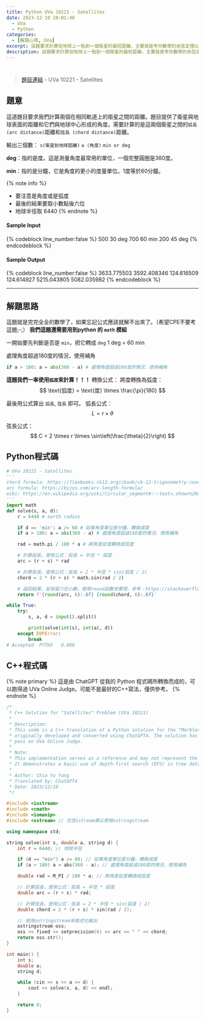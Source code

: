 ```yaml
---
title: Python UVa 10221 - Satellites
date: 2023-12-10 20:01:48
  - UVa
  - Python
categories:
  - [解題心得, UVa]
excerpt: 這題要求計算從地球上一點到一個衛星的最短距離，主要就是考你數學的余弦定理以及角度、弧度而已。 - Python UVa 10221 - Satellites 解題心得
description: 這題要求計算從地球上一點到一個衛星的最短距離，主要就是考你數學的余弦定理以及角度、弧度而已。 - Python UVa 10221 - Satellites 解題心得
---
```

# 

>[題目連結](https://onlinejudge.org/index.php?option=com_onlinejudge&Itemid=8&category=24&page=show_problem&problem=1162) - UVa 10221 - Satellites 


## 題意
這道題目要求我們計算兩個在相同軌道上的衛星之間的距離。題目提供了衛星與地球表面的距離和它們與地球中心形成的角度。需要計算的是這兩個衛星之間的`弧長 (arc distance)`距離和`弦長 (chord distance)`距離。

輸出三個數： `s(衛星到地球距離)` `a (角度)` `min or deg`

**deg**：指的是度。這是測量角度最常用的單位，一個完整圓圈是360度。

**min**：指的是分鐘，它是角度的更小的度量單位。1度等於60分鐘。

{% note info %}
* 要注意是角度或是弧度
* 最後的結果要取小數點後六位
* 地球半徑取 6440
{% endnote %}

#### Sample Input 
{% codeblock line_number:false %}
500 30 deg
700 60 min
200 45 deg
{% endcodeblock %}

#### Sample Output 
{% codeblock line_number:false %}
3633.775503 3592.408346
124.616509 124.614927
5215.043805 5082.035982
{% endcodeblock %}

---

## 解題思路
這題就是完完全全的數學了，如果忘記公式應該就解不出來了。（希望CPE不要考這題;-;）
**我們這題還需要用到python 的 `math` 模組**

一開始要先判斷是否是 `min`，把它轉成 `deg`
1 deg = 60 min

處理角度超過180度的情況，使用補角
```python
if a > 180: a = abs(360 - a) # 處理角度超過180度的情況，使用補角
```

**這題我們一率使用`弧度`來計算！！！**
轉換公式：
將度轉換為弧度：
$$
\text{弧度} = \text{度} \times \frac{\pi}{180}
$$

最後用公式算出 `弧長`, `弦長` 即可。
弧長公式：
$$
L = r \times \theta
$$

弦長公式：
$$
C = 2 \times r \times \sin\left(\frac{\theta}{2}\right)
$$


## Python程式碼
```python
# UVa 10221 - Satellites
'''
chord formula: https://flexbooks.ck12.org/cbook/ck-12-trigonometry-concepts/section/2.7/primary/lesson/length-of-a-chord-trig/
arc formula: https://byjus.com/arc-length-formula/
wiki: https://en.wikipedia.org/wiki/Circular_segment#:~:text=,shown%20above%20the%20green%20area
'''
import math
def solve(s, a, d):
    r = 6440 # earth radius

    if d == 'min': a /= 60 # 如果角度單位是分鐘，轉換成度
    if a > 180: a = abs(360 - a) # 處理角度超過180度的情況，使用補角

    rad = math.pi / 180 * a # 將角度從度轉換成弧度

    # 計算弧長，使用公式：弧長 = 半徑 * 弧度
    arc = (r + s) * rad

    # 計算弦長，使用公式：弦長 = 2 * 半徑 * sin(弧度 / 2)
    chord = 2 * (r + s) * math.sin(rad / 2)

    # 返回結果，並保留六位小數。使用round函數來實現，參考：https://stackoverflow.com/questions/19986662/rounding-a-number-in-python-but-keeping-ending-zeros
    return f'{round(arc, 6):.6f} {round(chord, 6):.6f}'

while True:
    try:
        s, a, d = input().split()

        print(solve(int(s), int(a), d))
    except EOFError:
        break
# Accepted	PYTH3	0.090
```

## C++程式碼

{% note primary %}
這是由 ChatGPT 從我的 Python 程式碼所轉換而成的，可以跑得過 UVa Online Judge。可能不是最好的C++寫法，僅供參考。
{% endnote %}
```cpp
/*
 * C++ Solution for "Satellites" Problem (UVa 10221)
 * 
 * Description:
 * This code is a C++ translation of a Python solution for the "Marbles on a Tree" problem,
 * originally developed and converted using ChatGPT4. The solution has been verified to
 * pass on UVa Online Judge.
 *
 * Note:
 * This implementation serves as a reference and may not represent the most optimized approach.
 * It demonstrates a basic use of depth-first search (DFS) in tree data structures.
 *
 * Author: Chia Yu Yang
 * Translated by: ChatGPT4
 * Date: 2023/12/10
 */

#include <iostream>
#include <cmath>
#include <iomanip>
#include <sstream> // 包含sstream庫以使用ostringstream

using namespace std;

string solve(int s, double a, string d) {
    int r = 6440; // 地球半徑

    if (d == "min") a /= 60; // 如果角度單位是分鐘，轉換成度
    if (a > 180) a = abs(360 - a); // 處理角度超過180度的情況，使用補角

    double rad = M_PI / 180 * a; // 將角度從度轉換成弧度

    // 計算弧長，使用公式：弧長 = 半徑 * 弧度
    double arc = (r + s) * rad;

    // 計算弦長，使用公式：弦長 = 2 * 半徑 * sin(弧度 / 2)
    double chord = 2 * (r + s) * sin(rad / 2);

    // 使用ostringstream來格式化輸出
    ostringstream oss;
    oss << fixed << setprecision(6) << arc << " " << chord;
    return oss.str();
}

int main() {
    int s;
    double a;
    string d;

    while (cin >> s >> a >> d) {
        cout << solve(s, a, d) << endl;
    }

    return 0;
}
```